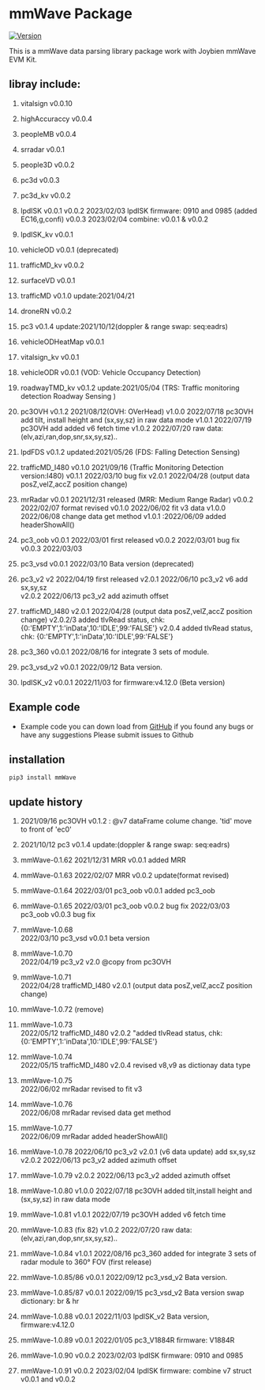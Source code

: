 # mmWave Package

[![Version](https://img.shields.io/pypi/v/ipyvolume.svg)](https://pypi.org/project/mmWave/)

This is a mmWave data parsing library package work with Joybien mmWave EVM Kit.

## libray include:
1. vitalsign v0.0.10
2.  highAccuraccy v0.0.4
3. peopleMB v0.0.4
4. srradar v0.0.1
5. people3D v0.0.2
6. pc3d v0.0.3
7. pc3d_kv v0.0.2
8. lpdISK v0.0.1
          v0.0.2 2023/02/03 lpdISK firmware: 0910 and 0985 (added EC16,g,confi)
          v0.0.3 2023/02/04 combine: v0.0.1 & v0.0.2
9. lpdISK_kv v0.0.1
10. vehicleOD v0.0.1   (deprecated)
11. trafficMD_kv v0.0.2
12. surfaceVD v0.0.1
13. trafficMD v0.1.0    update:2021/04/21
14. droneRN v0.0.2
15. pc3 v0.1.4          update:2021/10/12(doppler & range swap: seq:eadrs)
16. vehicleODHeatMap v0.0.1
17. vitalsign_kv v0.0.1
18. vehicleODR v0.0.1  (VOD: Vehicle Occupancy Detection)
19. roadwayTMD_kv v0.1.2 update:2021/05/04 (TRS: Traffic monitoring detection Roadway Sensing )
20. pc3OVH v0.1.2    2021/08/12(OVH: OVerHead) 
           v1.0.0    2022/07/18 pc3OVH add tilt, install height and (sx,sy,sz) in raw data mode
           v1.0.1    2022/07/19 pc3OVH add added v6 fetch time
           v1.0.2    2022/07/20 raw data: (elv,azi,ran,dop,snr,sx,sy,sz)..
21. lpdFDS  v0.1.2    updated:2021/05/26 (FDS: Falling Detection Sensing) 
22. trafficMD_I480 v0.1.0   2021/09/16 (Traffic Monitoring Detection version:I480)
            v0.1.1 2022/03/10 bug fix
            v2.0.1 2022/04/28 (output data posZ,velZ,accZ position change)
23. mrRadar v0.0.1 2021/12/31 released (MRR: Medium Range Radar)
            v0.0.2 2022/02/07 format revised
            v0.1.0 2022/06/02 fit v3 data
            v1.0.0 2022/06/08 change data get method
            v1.0.1 :2022/06/09 added headerShowAll()
24. pc3_oob v0.0.1 2022/03/01 first released
            v0.0.2 2022/03/01 bug fix
            v0.0.3 2022/03/03
25. pc3_vsd v0.0.1 2022/03/10 Bata version (deprecated)
26. pc3_v2  v2     2022/04/19 first released
            v2.0.1 2022/06/10 pc3_v2 v6 add sx,sy,sz   
            v2.0.2 2022/06/13 pc3_v2 add azimuth offset 
27. trafficMD_I480 
            v2.0.1 2022/04/28 (output data posZ,velZ,accZ position change)
            v2.0.2/3 added tlvRead status, chk: {0:'EMPTY',1:'inData',10:'IDLE',99:'FALSE'}
            v2.0.4 added tlvRead status, chk: {0:'EMPTY',1:'inData',10:'IDLE',99:'FALSE'}
28. pc3_360 v0.0.1 2022/08/16 for integrate 3 sets of module. 

29. pc3_vsd_v2 v0.0.1 2022/09/12 Bata version.

30. lpdISK_v2 v0.0.1 2022/11/03 for firmware:v4.12.0 (Beta version)

## Example code 
- Example code you can down load from [GitHub](https://github.com/bigheadG/mmWave) if you found any bugs or have any suggestions Please submit issues to Github

## installation
```
pip3 install mmWave
```

## update history
1. 2021/09/16 pc3OVH v0.1.2 : @v7 dataFrame colume change. 'tid' move to front of 'ec0'
2. 2021/10/12 pc3    v0.1.4   update:(doppler & range swap: seq:eadrs)
3. mmWave-0.1.62
   2021/12/31 MRR    v0.0.1   added MRR
4. mmWave-0.1.63
   2022/02/07 MRR    v0.0.2   update(format revised)
5. mmWave-0.1.64
   2022/03/01 pc3_oob v0.0.1  added pc3_oob
5. mmWave-0.1.65
   2022/03/01 pc3_oob v0.0.2  bug fix
   2022/03/03 pc3_oob v0.0.3  bug fix
6. mmWave-1.0.68   
   2022/03/10 pc3_vsd v0.0.1  beta version 
   
7. mmWave-1.0.70   
   2022/04/19 pc3_v2 v2.0 @copy from pc3OVH

8. mmWave-1.0.71   
   2022/04/28 trafficMD_I480 v2.0.1 (output data posZ,velZ,accZ position change)
9. mmWave-1.0.72 (remove)
10. mmWave-1.0.73  
   2022/05/12 trafficMD_I480 v2.0.2 "added tlvRead status, chk: {0:'EMPTY',1:'inData',10:'IDLE',99:'FALSE'}
11. mmWave-1.0.74  
    2022/05/15 trafficMD_I480 v2.0.4 revised v8,v9 as dictionay data type
12. mmWave-1.0.75  
    2022/06/02 mrRadar revised to fit v3 
13. mmWave-1.0.76  
    2022/06/08 mrRadar revised data get method
14. mmWave-1.0.77      
    2022/06/09 mrRadar added headerShowAll()
15. mmWave-1.0.78
    2022/06/10 pc3_v2 v2.0.1 (v6 data update) add sx,sy,sz
    v2.0.2 2022/06/13 pc3_v2 added azimuth offset 
16. mmWave-1.0.79
    v2.0.2 2022/06/13 pc3_v2 added azimuth offset 
17. mmWave-1.0.80
    v1.0.0 2022/07/18 pc3OVH added tilt,install height and (sx,sy,sz) in raw data mode     
18. mmWave-1.0.81 
    v1.0.1 2022/07/19 pc3OVH added v6 fetch time
19. mmWave-1.0.83 (fix 82)
    v1.0.2 2022/07/20 raw data: (elv,azi,ran,dop,snr,sx,sy,sz)..
20. mmWave-1.0.84 
    v1.0.1 2022/08/16 pc3_360 added for integrate 3 sets of radar module to 360° FOV (first release)
21. mmWave-1.0.85/86 
    v0.0.1 2022/09/12 pc3_vsd_v2 Bata version.
22. mmWave-1.0.85/87 
    v0.0.1 2022/09/15 pc3_vsd_v2 Bata version swap dictionary: br & hr
23. mmWave-1.0.88 
    v0.0.1 2022/11/03 lpdISK_v2  Bata version, firmware:v4.12.0
24. mmWave-1.0.89
    v0.0.1 2022/01/05 pc3_V1884R firmware: V1884R
25. mmWave-1.0.90
    v0.0.2 2023/02/03 lpdISK firmware: 0910 and 0985
26. mmWave-1.0.91
    v0.0.2 2023/02/04 lpdISK firmware: combine v7 struct v0.0.1 and v0.0.2

    
